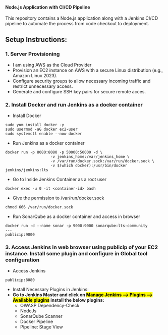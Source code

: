 #### Node.js Application with CI/CD Pipeline

This repository contains a Node.js application along with a Jenkins CI/CD pipeline to automate the process from code checkout to deployment.

## Setup Instructions:

### 1. Server Provisioning
- I am using AWS as the Cloud Provider
- Provision an EC2 instance on AWS with a secure Linux distribution (e.g., Amazon Linux 2023).
- Configure security groups to allow necessary incoming traffic and restrict unnecessary access.
- Generate and configure SSH key pairs for secure remote acces.

### 2. Install Docker and run Jenkins as a docker container
- Install Docker
```
sudo yum install docker -y
sudo usermod -aG docker ec2-user
sudo systemctl enable --now docker
```
- Run Jenkins as a docker container
```
docker run -p 8080:8080 -p 50000:50000 -d \
                    -v jenkins_home:/var/jenkins_home \
                    -v /var/run/docker.sock:/var/run/docker.sock \
                    -v $(which docker):/usr/bin/docker jenkins/jenkins:lts
```
- Go to Inside Jenkins Container as a root user
```
docker exec -u 0 -it <container-id> bash
```
- Give the permission to /var/run/docker.sock
```
chmod 666 /var/run/docker.sock
```
- Run SonarQube as a docker container and access in browser
```
docker run -d --name sonar -p 9000:9000 sonarqube:lts-community
---
publicip:9000
```
### 3. Access Jenkins in web browser using publicip of your EC2 instance. Install some plugin and configure in Global tool configuration
- Access Jenkins
```
publicip:8080
```
- Install Necessary Plugins in Jenkins:
- <b>Go to Jenkins Master and click on <mark> Manage Jenkins --> Plugins --> Available plugins</mark> install the below plugins:</b>
  - OWASP Dependency-Check
  - NodeJs
  - SonarQube Scanner
  - Docker Pipeline
  - Pipeline: Stage View

